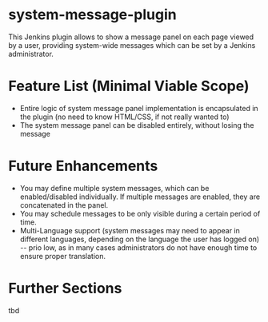 # system-message-plugin
This Jenkins plugin allows to show a message panel on each page viewed by a user, providing system-wide messages which can be set by a Jenkins administrator.

# Feature List (Minimal Viable Scope)

* Entire logic of system message panel implementation is encapsulated in the plugin (no need to know HTML/CSS, if not really wanted to)
* The system message panel can be disabled entirely, without losing the message

# Future Enhancements
* You may define multiple system messages, which can be enabled/disabled individually. If multiple messages are enabled, they are concatenated in the panel.
* You may schedule messages to be only visible during a certain period of time.
* Multi-Language support (system messages may need to appear in different languages, depending on the language the user has logged on) -- prio low, as in many cases administrators do not have enough time to ensure proper translation.

# Further Sections
tbd

